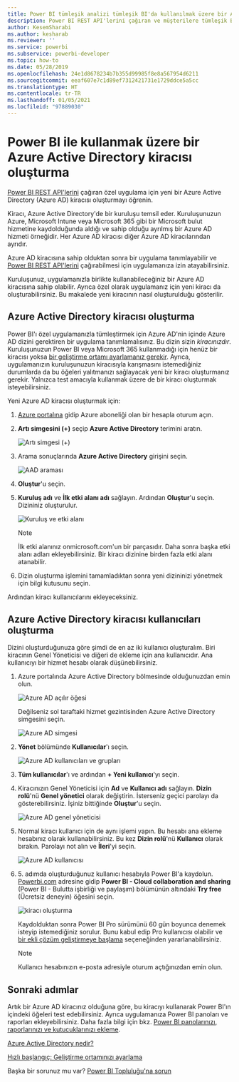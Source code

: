 ```yaml
---
title: Power BI tümleşik analizi tümleşik BI'da kullanılmak üzere bir Azure Active Directory kiracısı oluşturma
description: Power BI REST API'lerini çağıran ve müşterilere tümleşik BI iş zekası sağlayan özel bir tümleşik analiz uygulaması için yeni bir Azure Active Directory (Azure AD) kiracısının nasıl oluşturulacağı hakkında bilgi edinin.
author: KesemSharabi
ms.author: kesharab
ms.reviewer: ''
ms.service: powerbi
ms.subservice: powerbi-developer
ms.topic: how-to
ms.date: 05/28/2019
ms.openlocfilehash: 24e1d8678234b7b355d99985f8e8a567954d6211
ms.sourcegitcommit: eeaf607e7c1d89ef7312421731e1729ddce5a5cc
ms.translationtype: HT
ms.contentlocale: tr-TR
ms.lasthandoff: 01/05/2021
ms.locfileid: "97889030"
---
```

# <a name="create-an-azure-active-directory-tenant-to-use-with-power-bi"></a>Power BI ile kullanmak üzere bir Azure Active Directory kiracısı oluşturma

[Power BI REST API'lerini](../automation/rest-api-reference.md) çağıran özel uygulama için yeni bir Azure Active Directory (Azure AD) kiracısı oluşturmayı öğrenin.

Kiracı, Azure Active Directory'de bir kuruluşu temsil eder. Kuruluşunuzun Azure, Microsoft Intune veya Microsoft 365 gibi bir Microsoft bulut hizmetine kaydolduğunda aldığı ve sahip olduğu ayrılmış bir Azure AD hizmeti örneğidir. Her Azure AD kiracısı diğer Azure AD kiracılarından ayrıdır.

Azure AD kiracısına sahip olduktan sonra bir uygulama tanımlayabilir ve [Power BI REST API'lerini](../automation/rest-api-reference.md) çağırabilmesi için uygulamanıza izin atayabilirsiniz.

Kuruluşunuz, uygulamanızla birlikte kullanabileceğiniz bir Azure AD kiracısına sahip olabilir. Ayrıca özel olarak uygulamanız için yeni kiracı da oluşturabilirsiniz. Bu makalede yeni kiracının nasıl oluşturulduğu gösterilir.

## <a name="create-an-azure-active-directory-tenant"></a>Azure Active Directory kiracısı oluşturma

Power BI'ı özel uygulamanızla tümleştirmek için Azure AD'nin içinde Azure AD dizini gerektiren bir uygulama tanımlamalısınız. Bu dizin sizin *kiracınızdır*. Kuruluşunuzun Power BI veya Microsoft 365 kullanmadığı için henüz bir kiracısı yoksa [bir geliştirme ortamı ayarlamanız gerekir](/azure/active-directory/develop/active-directory-howto-tenant). Ayrıca, uygulamanızın kuruluşunuzun kiracısıyla karışmasını istemediğiniz durumlarda da bu öğeleri yalıtmanızı sağlayacak yeni bir kiracı oluşturmanız gerekir. Yalnızca test amacıyla kullanmak üzere de bir kiracı oluşturmak isteyebilirsiniz.

Yeni Azure AD kiracısı oluşturmak için:

1. [Azure portalına](https://portal.azure.com) gidip Azure aboneliği olan bir hesapla oturum açın.

2. **Artı simgesini (+)** seçip **Azure Active Directory** terimini aratın.

    ![Artı simgesi (+)](media/create-an-azure-active-directory-tenant/new-directory.png)

3. Arama sonuçlarında **Azure Active Directory** girişini seçin.

    ![AAD araması](media/create-an-azure-active-directory-tenant/new-directory2.png)

4. **Oluştur**'u seçin.

5. **Kuruluş adı** ve **İlk etki alanı adı** sağlayın. Ardından **Oluştur**'u seçin. Dizininiz oluşturulur.

    ![Kuruluş ve etki alanı](media/create-an-azure-active-directory-tenant/organization-and-domain.png)

   > [!NOTE]
   > İlk etki alanınız onmicrosoft.com'un bir parçasıdır. Daha sonra başka etki alanı adları ekleyebilirsiniz. Bir kiracı dizinine birden fazla etki alanı atanabilir.

6. Dizin oluşturma işlemini tamamladıktan sonra yeni dizininizi yönetmek için bilgi kutusunu seçin.

Ardından kiracı kullanıcılarını ekleyeceksiniz.

## <a name="create-azure-active-directory-tenant-users"></a>Azure Active Directory kiracısı kullanıcıları oluşturma

Dizini oluşturduğunuza göre şimdi de en az iki kullanıcı oluşturalım. Biri kiracının Genel Yöneticisi ve diğeri de ekleme için ana kullanıcıdır. Ana kullanıcıyı bir hizmet hesabı olarak düşünebilirsiniz.

1. Azure portalında Azure Active Directory bölmesinde olduğunuzdan emin olun.

    ![Azure AD açılır öğesi](media/create-an-azure-active-directory-tenant/aad-flyout.png)

    Değilseniz sol taraftaki hizmet gezintisinden Azure Active Directory simgesini seçin.

    ![Azure AD simgesi](media/create-an-azure-active-directory-tenant/aad-service.png)

2. **Yönet** bölümünde **Kullanıcılar**'ı seçin.

    ![Azure AD kullanıcıları ve grupları](media/create-an-azure-active-directory-tenant/users-and-groups.png)

3. **Tüm kullanıcılar**'ı ve ardından **+ Yeni kullanıcı**'yı seçin.

4. Kiracınızın Genel Yöneticisi için **Ad** ve **Kullanıcı adı** sağlayın. **Dizin rolü**'nü **Genel yönetici** olarak değiştirin. İsterseniz geçici parolayı da gösterebilirsiniz. İşiniz bittiğinde **Oluştur**'u seçin.

    ![Azure AD genel yöneticisi](media/create-an-azure-active-directory-tenant/global-admin.png)

5. Normal kiracı kullanıcı için de aynı işlemi yapın. Bu hesabı ana ekleme hesabınız olarak kullanabilirsiniz. Bu kez **Dizin rolü**'nü **Kullanıcı** olarak bırakın. Parolayı not alın ve **İleri**'yi seçin.

    ![Azure AD kullanıcısı](media/create-an-azure-active-directory-tenant/pbiembed-user.png)

6. 5\. adımda oluşturduğunuz kullanıcı hesabıyla Power BI'a kaydolun. [Powerbi.com](https://powerbi.microsoft.com/get-started/) adresine gidip **Power BI - Cloud collaboration and sharing** (Power BI - Bulutta işbirliği ve paylaşım) bölümünün altındaki **Try free** (Ücretsiz deneyin) öğesini seçin.

    ![kiracı oluşturma](media/create-an-azure-active-directory-tenant/try-powerbi-free.png)

    Kaydolduktan sonra Power BI Pro sürümünü 60 gün boyunca denemek isteyip istemediğiniz sorulur. Bunu kabul edip Pro kullanıcısı olabilir ve [bir ekli çözüm geliştirmeye başlama](embed-sample-for-customers.md) seçeneğinden yararlanabilirsiniz.

   > [!NOTE]
   > Kullanıcı hesabınızın e-posta adresiyle oturum açtığınızdan emin olun.

## <a name="next-steps"></a>Sonraki adımlar

Artık bir Azure AD kiracınız olduğuna göre, bu kiracıyı kullanarak Power BI'ın içindeki öğeleri test edebilirsiniz. Ayrıca uygulamanıza Power BI panoları ve raporları ekleyebilirsiniz. Daha fazla bilgi için bkz. [Power BI panolarınızı, raporlarınızı ve kutucuklarınızı ekleme](embed-sample-for-customers.md).

[Azure Active Directory nedir?](/azure/active-directory/active-directory-whatis) 
 
[Hızlı başlangıç: Geliştirme ortamınızı ayarlama](/azure/active-directory/develop/active-directory-howto-tenant)  

Başka bir sorunuz mu var? [Power BI Topluluğu'na sorun](https://community.powerbi.com/)